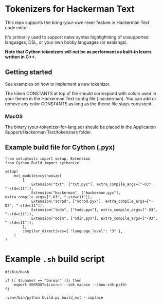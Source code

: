 

# Tokenizers for Hackerman Text

This repo supports the bring-your-own-lexer feature in Hackerman Text code editor.

It's primarily used to support naive syntax highlightning of unsupported languages, DSL, or your own hobby languages (or esolangs).

**Note that Cython tokenizers will not be as performant as built-in lexers written in C++.**


## Getting started

See examples on how to implement a new tokenizer.

The token CONSTANTS at top of file should correspond with colors used in your theme in the Hackerman Text config file (.hackerman). You can add or remove any color CONSTANTS as long as the theme file stays consistent.

### MacOS

The binary (your-tokenizer-for-lang.so) should be placed in the Application Support/Hackerman Text/tokenziers folder.


## Example build file for Cython (.pyx)

	from setuptools import setup, Extension
	from Cython.Build import cythonize

	setup(
	    ext_modules=cythonize(
	        [
	            Extension("txt", ["txt.pyx"], extra_compile_args=["-O3", "-std=c11"]),
	            Extension("hackerman", ["hackerman.pyx"], extra_compile_args=["-O3", "-std=c11"]),
	            Extension("scrpd", ["scrpd.pyx"], extra_compile_args=["-O3", "-std=c11"]),
	            Extension("todo", ["todo.pyx"], extra_compile_args=["-O3", "-std=c11"]),
	            Extension("odin", ["odin.pyx"], extra_compile_args=["-O3", "-std=c11"]),
	        ], 
	        compiler_directives={ "language_level": "3" },
	    )
	)


# Example `.sh` build script

	#!/bin/bash

	if [[ $(uname) == "Darwin" ]]; then
	    export SDKROOT=$(xcrun --sdk macosx --show-sdk-path)
	fi

	.venv/bin/python build.py build_ext --inplace
